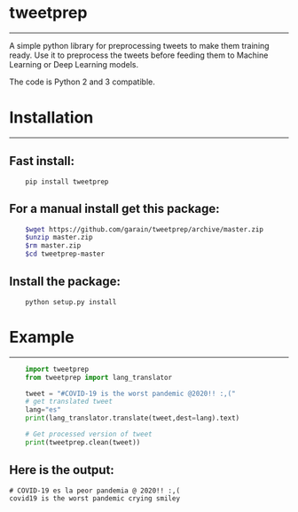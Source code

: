 
# tweetprep
------------------

A simple python library for preprocessing tweets to make them training ready.
Use it to preprocess the tweets before feeding them to Machine Learning or Deep Learning models.

The code is Python 2 and 3 compatible.

# Installation
-------------------

## Fast install:

```
    pip install tweetprep
```

## For a manual install get this package:

```bash
    $wget https://github.com/garain/tweetprep/archive/master.zip
    $unzip master.zip
    $rm master.zip
    $cd tweetprep-master
```
## Install the package:

```
    python setup.py install    
```
# Example
-----------

```python
    import tweetprep
    from tweetprep import lang_translator

    tweet = "#COVID-19 is the worst pandemic @2020!! :,("
    # get translated tweet
    lang="es"
    print(lang_translator.translate(tweet,dest=lang).text)

    # Get processed version of tweet
    print(tweetprep.clean(tweet))
```
    

## Here is the output:

```
# COVID-19 es la peor pandemia @ 2020!! :,(
covid19 is the worst pandemic crying smiley
```
    
    
